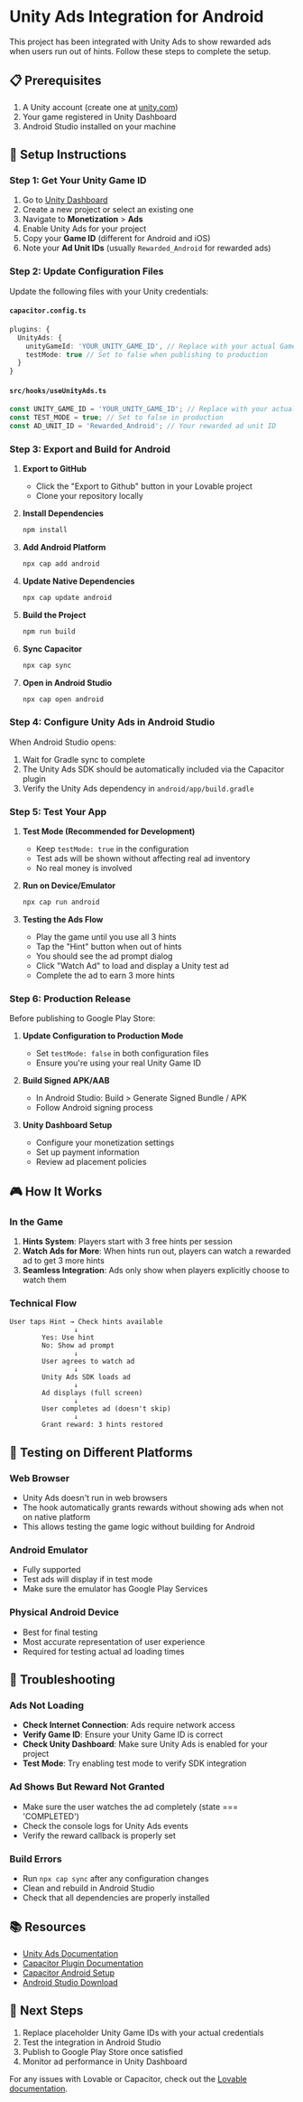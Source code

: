 # Unity Ads Integration for Android

This project has been integrated with Unity Ads to show rewarded ads when users run out of hints. Follow these steps to complete the setup.

## 📋 Prerequisites

1. A Unity account (create one at [unity.com](https://unity.com))
2. Your game registered in Unity Dashboard
3. Android Studio installed on your machine

## 🚀 Setup Instructions

### Step 1: Get Your Unity Game ID

1. Go to [Unity Dashboard](https://dashboard.unity3d.com/)
2. Create a new project or select an existing one
3. Navigate to **Monetization** > **Ads**
4. Enable Unity Ads for your project
5. Copy your **Game ID** (different for Android and iOS)
6. Note your **Ad Unit IDs** (usually `Rewarded_Android` for rewarded ads)

### Step 2: Update Configuration Files

Update the following files with your Unity credentials:

#### `capacitor.config.ts`
```typescript
plugins: {
  UnityAds: {
    unityGameId: 'YOUR_UNITY_GAME_ID', // Replace with your actual Game ID
    testMode: true // Set to false when publishing to production
  }
}
```

#### `src/hooks/useUnityAds.ts`
```typescript
const UNITY_GAME_ID = 'YOUR_UNITY_GAME_ID'; // Replace with your actual Game ID
const TEST_MODE = true; // Set to false in production
const AD_UNIT_ID = 'Rewarded_Android'; // Your rewarded ad unit ID
```

### Step 3: Export and Build for Android

1. **Export to GitHub**
   - Click the "Export to Github" button in your Lovable project
   - Clone your repository locally

2. **Install Dependencies**
   ```bash
   npm install
   ```

3. **Add Android Platform**
   ```bash
   npx cap add android
   ```

4. **Update Native Dependencies**
   ```bash
   npx cap update android
   ```

5. **Build the Project**
   ```bash
   npm run build
   ```

6. **Sync Capacitor**
   ```bash
   npx cap sync
   ```

7. **Open in Android Studio**
   ```bash
   npx cap open android
   ```

### Step 4: Configure Unity Ads in Android Studio

When Android Studio opens:

1. Wait for Gradle sync to complete
2. The Unity Ads SDK should be automatically included via the Capacitor plugin
3. Verify the Unity Ads dependency in `android/app/build.gradle`

### Step 5: Test Your App

1. **Test Mode (Recommended for Development)**
   - Keep `testMode: true` in the configuration
   - Test ads will be shown without affecting real ad inventory
   - No real money is involved

2. **Run on Device/Emulator**
   ```bash
   npx cap run android
   ```

3. **Testing the Ads Flow**
   - Play the game until you use all 3 hints
   - Tap the "Hint" button when out of hints
   - You should see the ad prompt dialog
   - Click "Watch Ad" to load and display a Unity test ad
   - Complete the ad to earn 3 more hints

### Step 6: Production Release

Before publishing to Google Play Store:

1. **Update Configuration to Production Mode**
   - Set `testMode: false` in both configuration files
   - Ensure you're using your real Unity Game ID

2. **Build Signed APK/AAB**
   - In Android Studio: Build > Generate Signed Bundle / APK
   - Follow Android signing process

3. **Unity Dashboard Setup**
   - Configure your monetization settings
   - Set up payment information
   - Review ad placement policies

## 🎮 How It Works

### In the Game

1. **Hints System**: Players start with 3 free hints per session
2. **Watch Ads for More**: When hints run out, players can watch a rewarded ad to get 3 more hints
3. **Seamless Integration**: Ads only show when players explicitly choose to watch them

### Technical Flow

```
User taps Hint → Check hints available
                ↓
        Yes: Use hint
        No: Show ad prompt
                ↓
        User agrees to watch ad
                ↓
        Unity Ads SDK loads ad
                ↓
        Ad displays (full screen)
                ↓
        User completes ad (doesn't skip)
                ↓
        Grant reward: 3 hints restored
```

## 📱 Testing on Different Platforms

### Web Browser
- Unity Ads doesn't run in web browsers
- The hook automatically grants rewards without showing ads when not on native platform
- This allows testing the game logic without building for Android

### Android Emulator
- Fully supported
- Test ads will display if in test mode
- Make sure the emulator has Google Play Services

### Physical Android Device
- Best for final testing
- Most accurate representation of user experience
- Required for testing actual ad loading times

## 🔧 Troubleshooting

### Ads Not Loading
- **Check Internet Connection**: Ads require network access
- **Verify Game ID**: Ensure your Unity Game ID is correct
- **Check Unity Dashboard**: Make sure Unity Ads is enabled for your project
- **Test Mode**: Try enabling test mode to verify SDK integration

### Ad Shows But Reward Not Granted
- Make sure the user watches the ad completely (state === 'COMPLETED')
- Check the console logs for Unity Ads events
- Verify the reward callback is properly set

### Build Errors
- Run `npx cap sync` after any configuration changes
- Clean and rebuild in Android Studio
- Check that all dependencies are properly installed

## 📚 Resources

- [Unity Ads Documentation](https://docs.unity.com/ads/en-us/manual/UnityAdsHome)
- [Capacitor Plugin Documentation](https://github.com/OpenAnime/capacitor-plugin-unityads)
- [Capacitor Android Setup](https://capacitorjs.com/docs/android)
- [Android Studio Download](https://developer.android.com/studio)

## 🎯 Next Steps

1. Replace placeholder Unity Game IDs with your actual credentials
2. Test the integration in Android Studio
3. Publish to Google Play Store once satisfied
4. Monitor ad performance in Unity Dashboard

For any issues with Lovable or Capacitor, check out the [Lovable documentation](https://docs.lovable.dev/).
